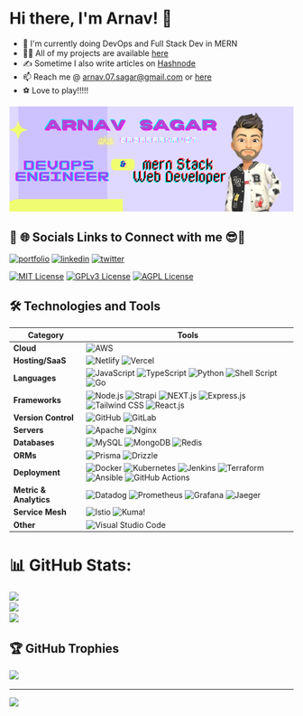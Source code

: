 # Hi there, I'm Arnav! 👋

- 🌱 I'm currently doing DevOps and Full Stack Dev in MERN 
- 👨‍💻 All of my projects are available [here](https://arnav-portfolio.vercel.app/)
- ✍️ Sometime I also write articles on [Hashnode](https://hashnode.com/@Arnav07) 
- 📫 Reach me @ arnav.07.sagar@gmail.com or [here](https://arnav-portfolio.vercel.app/)
- ⚽️ Love to play!!!!!

<img src = "https://github.com/sagararnav07/Whatsapp_chat_sentiment_analysis/blob/main/Arnav-Sagar.png?raw=true">

 
## 🔗 🌐 Socials Links to Connect with me 😎🤖
[![portfolio](https://img.shields.io/badge/my_portfolio-000?style=for-the-badge&logo=ko-fi&logoColor=white)](https://.com/)
[![linkedin](https://img.shields.io/badge/linkedin-0A66C2?style=for-the-badge&logo=linkedin&logoColor=white)](https://www.linkedin.com/in/arnav-sagar-88b03a291/)
[![twitter](https://img.shields.io/badge/twitter-1DA1F2?style=for-the-badge&logo=twitter&logoColor=white)](https://x.com/arnav_sagar07)


[![MIT License](https://img.shields.io/badge/License-MIT-green.svg)](https://choosealicense.com/licenses/mit/)
[![GPLv3 License](https://img.shields.io/badge/License-GPL%20v3-yellow.svg)](https://opensource.org/licenses/)
[![AGPL License](https://img.shields.io/badge/license-AGPL-blue.svg)](http://www.gnu.org/licenses/agpl-3.0)

## 🛠️ Technologies and Tools

| Category             | Tools                                                                                                                                                                   |
|----------------------|-------------------------------------------------------------------------------------------------------------------------------------------------------------------------|
| **Cloud**            | ![AWS](https://img.shields.io/badge/Amazon%20AWS-232F3E?style=flat-square&logo=amazon-aws) 
| **Hosting/SaaS**     | ![Netlify](https://img.shields.io/badge/Netlify-00C7B7?style=flat-square&logo=netlify) ![Vercel](https://img.shields.io/badge/Vercel-000000?style=flat-square&logo=vercel) |
| **Languages**        | ![JavaScript](https://img.shields.io/badge/JavaScript-F7DF1E?style=flat-square&logo=javascript&logoColor=black) ![TypeScript](https://img.shields.io/badge/TypeScript-3178C6?style=flat-square&logo=typescript&logoColor=white) ![Python](https://img.shields.io/badge/Python-3776AB?style=flat-square&logo=python&logoColor=white) ![Shell Script](https://img.shields.io/badge/Shell_Script-121011?style=flat-square&logo=gnu-bash&logoColor=white) ![Go](https://img.shields.io/badge/Go-00ADD8?style=flat-square&logo=go&logoColor=white) |
**Frameworks**       | ![Node.js](https://img.shields.io/badge/Node.js-339933?style=flat-square&logo=node-dot-js&logoColor=white) ![Strapi](https://img.shields.io/badge/Strapi-2E7EEA?style=flat-square&logo=strapi&logoColor=white) ![NEXT.js](https://img.shields.io/badge/NEXT.js-000000?style=flat-square&logo=next-dot-js&logoColor=white) ![Express.js](https://img.shields.io/badge/Express.js-000000?style=flat-square&logo=express&logoColor=white) ![Tailwind CSS](https://img.shields.io/badge/Tailwind%20CSS-38B2AC?style=flat-square&logo=tailwind-css&logoColor=white) ![React.js](https://img.shields.io/badge/React-61DAFB?style=flat-square&logo=react&logoColor=white) 
| **Version Control**  | ![GitHub](https://img.shields.io/badge/GitHub-181717?style=flat-square&logo=github) ![GitLab](https://img.shields.io/badge/GitLab-330F63?style=flat-square&logo=gitlab&logoColor=white) |
| **Servers**          | ![Apache](https://img.shields.io/badge/Apache-D22128?style=flat-square&logo=apache) ![Nginx](https://img.shields.io/badge/Nginx-009639?style=flat-square&logo=nginx&logoColor=white) ||
| **Databases**        | ![MySQL](https://img.shields.io/badge/MySQL-4479A1?style=flat-square&logo=mysql&logoColor=white) ![MongoDB](https://img.shields.io/badge/MongoDB-47A248?style=flat-square&logo=mongodb&logoColor=white) ![Redis](https://img.shields.io/badge/Redis-DC382D?style=flat-square&logo=redis&logoColor=white) |
| **ORMs**             | ![Prisma](https://img.shields.io/badge/Prisma-2D3748?style=flat-square&logo=prisma&logoColor=white) ![Drizzle](https://img.shields.io/badge/Drizzle-333333?style=flat-square&logo=drizzle&logoColor=white) |
| **Deployment**       | ![Docker](https://img.shields.io/badge/Docker-2496ED?style=flat-square&logo=docker&logoColor=white) ![Kubernetes](https://img.shields.io/badge/Kubernetes-326CE5?style=flat-square&logo=kubernetes&logoColor=white) ![Jenkins](https://img.shields.io/badge/Jenkins-D24939?style=flat-square&logo=jenkins&logoColor=white) ![Terraform](https://img.shields.io/badge/Terraform-7B42BC?style=flat-square&logo=terraform&logoColor=white) ![Ansible](https://img.shields.io/badge/Ansible-EE0000?style=flat-square&logo=ansible&logoColor=white) ![GitHub Actions](https://img.shields.io/badge/GitHub_Actions-2088FF?style=flat-square&logo=github-actions&logoColor=white) |
| **Metric & Analytics** | ![Datadog](https://img.shields.io/badge/Datadog-632CA6?style=flat-square&logo=datadog&logoColor=white) ![Prometheus](https://img.shields.io/badge/Prometheus-E6522C?style=flat-square&logo=prometheus&logoColor=white) ![Grafana](https://img.shields.io/badge/Grafana-F46800?style=flat-square&logo=grafana&logoColor=white) ![Jaeger](https://img.shields.io/badge/Jaeger-00B3A4?style=flat-square&logo=jaeger&logoColor=white) |
| **Service Mesh**     | ![Istio](https://img.shields.io/badge/Istio-466BB0?style=flat-square&logo=istio&logoColor=white) ![Kuma](https://img.shields.io/badge/Kuma-7B42BC?style=flat-square&logo=kuma&logoColor=white)!|
| **Other**            | ![Visual Studio Code](https://img.shields.io/badge/Visual%20Studio%20Code-0078d7?style=flat-square&logo=visual%20studio%20code&logoColor=white) |






# 📊 GitHub Stats:
![](https://github-readme-stats.vercel.app/api?username=sagararnav07&theme=dark&hide_border=false&include_all_commits=false&count_private=false)<br/>
![](https://github-readme-streak-stats.herokuapp.com/?user=sagararnav07&theme=dark&hide_border=false)<br/>
![](https://github-readme-stats.vercel.app/api/top-langs/?username=sagararnav07&theme=dark&hide_border=false&include_all_commits=false&count_private=false&layout=compact)

## 🏆 GitHub Trophies
![](https://github-profile-trophy.vercel.app/?username=sagararnav07&theme=radical&no-frame=false&no-bg=true&margin-w=4)

---
[![](https://visitcount.itsvg.in/api?id=sagararnav07&icon=0&color=0)](https://visitcount.itsvg.in)
